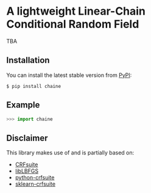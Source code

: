 # A lightweight Linear-Chain Conditional Random Field

TBA


## Installation

You can install the latest stable version from [PyPI](https://pypi.org/project/chaine):

```
$ pip install chaine
```

## Example

```python
>>> import chaine
```


## Disclaimer

This library makes use of and is partially based on:

- [CRFsuite](https://github.com/chokkan/crfsuite)
- [libLBFGS](https://github.com/chokkan/liblbfgs)
- [python-crfsuite](https://github.com/scrapinghub/python-crfsuite)
- [sklearn-crfsuite](https://github.com/TeamHG-Memex/sklearn-crfsuite)
